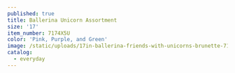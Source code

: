 ```yaml
---
published: true
title: Ballerina Unicorn Assortment
size: '17'
item_number: 7174X5U
color: 'Pink, Purple, and Green'
image: /static/uploads/17in-ballerina-friends-with-unicorns-brunette-7174x5u.jpg
catalog:
  - everyday
---
```


